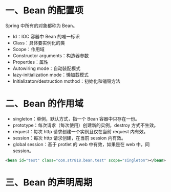 

# 一、Bean 的配置项

Spring 中所有的对象都称为 Bean。

- Id：IOC 容器中 Bean 的唯一标识
- Class：具体要实例化的类 
- Scope：作用域
- Constructor arguments：构造器参数
- Properties：属性
- Autowiring mode：自动装配模式
- lazy-initialization mode：懒加载模式
- Initializaton/destruction mothod：初始化和销毁方法

# 二、Bean 的作用域

- singleton：单例，默认方式，指一个 Bean 容器中只存在一份。
- prototype：每次请求（每次使用）创建新的实例，destroy 方式不生效。
- request：每次 http 请求创建一个实例且仅在当前 request 内有效。
- session：每次 http 请求创建，在当前 session 内有效。
- global session：基于 protlet 的 web 中有效，如果是在 web 中，同 session。

```xml
<bean id="test" class="com.str818.bean.test" scope="singleton"></bean>
```

# 三、Bean 的声明周期

